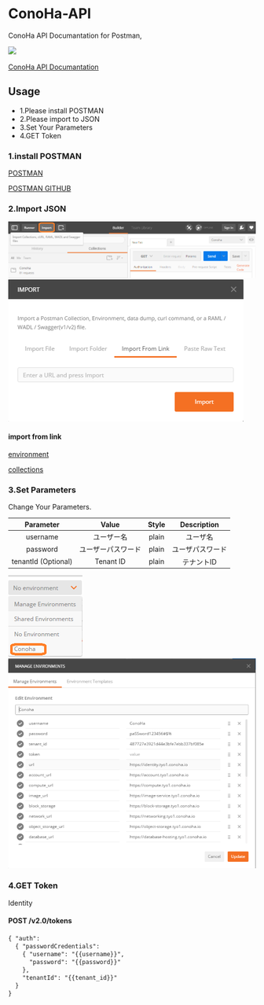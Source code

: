 # ConoHa-API
ConoHa API Documantation for Postman,

<a href="https://www.getpostman.com/"><img src="https://raw.githubusercontent.com/postmanlabs/postmanlabs.github.io/develop/global-artefacts/postman-logo%2Btext-320x132.png" /></a><br />

[ConoHa API Documantation](https://www.conoha.jp/docs/)

## Usage

- 1.Please install POSTMAN
- 2.Please import to JSON
- 3.Set Your Parameters
- 4.GET Token

### 1.install POSTMAN

[POSTMAN](http://www.getpostman.com/)

[POSTMAN GITHUB](https://github.com/postmanlabs/postman-app-support)

### 2.Import JSON

<img src="https://raw.githubusercontent.com/tacyan/ConoHa-API/master/img/import.png" /><br />
<img src="https://raw.githubusercontent.com/tacyan/ConoHa-API/master/img/import_link.png" /><br />

#### import from link 

[environment](https://raw.githubusercontent.com/tacyan/ConoHa-API/master/Conoha.postman_environment)

[collections](https://raw.githubusercontent.com/tacyan/ConoHa-API/master/Conoha.json.postman_collection)

### 3.Set Parameters

Change Your Parameters.

|Parameter|	Value|	Style	|Description|
|:-:|:-:|:-:|:-:|
|username	|ユーザー名|	plain|	ユーザ名|
|password	|ユーザーパスワード|	plain	|ユーザパスワード|
|tenantId (Optional)|	Tenant ID	|plain	|テナントID|

<img src="https://raw.githubusercontent.com/tacyan/ConoHa-API/master/img/environments.png" /><br />
<img src="https://raw.githubusercontent.com/tacyan/ConoHa-API/master/img/manage_environments.png" /><br />

### 4.GET Token

Identity
#### POST /v2.0/tokens

```
{ "auth": 
  { "passwordCredentials": 
    { "username": "{{username}}", 
      "password": "{{password}}"
    },
    "tenantId": "{{tenant_id}}"
  }
}
```
